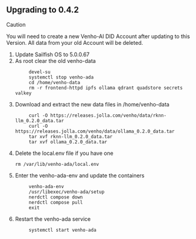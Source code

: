 ## Upgrading to 0.4.2

>[!CAUTION]
>
>You will need to create a new Venho-AI DID Account after updating to this Version. All data from your old Account will be deleted.

1. Update Sailfish OS to 5.0.0.67
2. As root clear the old venho-data
   ```
        devel-su
        systemctl stop venho-ada
        cd /home/venho-data
        rm -r frontend-httpd ipfs ollama qdrant quadstore secrets valkey
   ```
3. Download and extract the new data files in /home/venho-data
   ```
        curl -O https://releases.jolla.com/venho/data/rknn-llm_0.2.0_data.tar
        curl -O https://releases.jolla.com/venho/data/ollama_0.2.0_data.tar
        tar xvf rknn-llm_0.2.0_data.tar
        tar xvf ollama_0.2.0_data.tar
   ```
4. Delete the local.env file if you have one
   ```
   rm /var/lib/venho-ada/local.env
   ```
5. Enter the venho-ada-env and update the containers
   ```
        venho-ada-env
        /usr/libexec/venho-ada/setup
        nerdctl compose down
        nerdctl compose pull
        exit
   ```
6. Restart the venho-ada service
   ```
        systemctl start venho-ada
   ```
